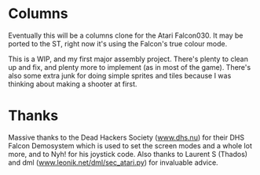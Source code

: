 Columns
===

Eventually this will be a columns clone for the Atari Falcon030. It may be ported to the ST, right now it's using the Falcon's true colour mode.

This is a WIP, and my first major assembly project. There's plenty to clean up and fix, and plenty more to implement (as in most of the game). There's also some extra junk for doing simple sprites and tiles because I was thinking about making a shooter at first.


Thanks
===

Massive thanks to the Dead Hackers Society (www.dhs.nu) for their DHS Falcon Demosystem which is used to set the screen modes and a whole lot more, and to Nyh! for his joystick code. Also thanks to Laurent S (Thados) and dml (www.leonik.net/dml/sec_atari.py) for invaluable advice.
